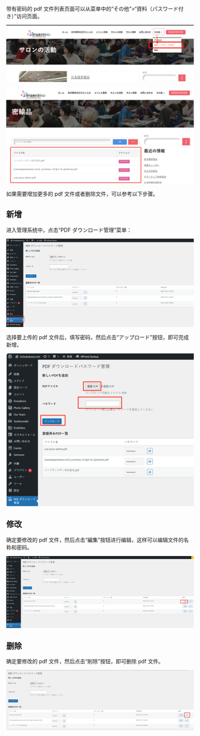 带有密码的 pdf 文件列表页面可以从菜单中的“その他”>“資料（パスワード付き）”访问页面。

![pdfWithPwdEntry1](../../images/image-66.png)

![pdfWithPwdPage1](../../images/image-67.png)

如果需要增加更多的 pdf 文件或者删除文件，可以参考以下步骤。

## 新增

进入管理系统中，点击“PDF ダウンロード管理”菜单：

![pdfWithPwdPageEntry2](../../images/image-68.png)

选择要上传的 pdf 文件后，填写密码，然后点击“アップロード”按钮，即可完成新增。

![pdfWithPwdUpload1](../../images/image-69.png)

## 修改

确定要修改的 pdf 文件，然后点击“編集”按钮进行编辑，这样可以编辑文件的名称和密码。

![editPdfWithPwd1](../../images/image-72.png)

## 删除

确定要修改的 pdf 文件，然后点击“削除”按钮，即可删除 pdf 文件。

![deletePdfWithPwd](../../images/image-73.png)
